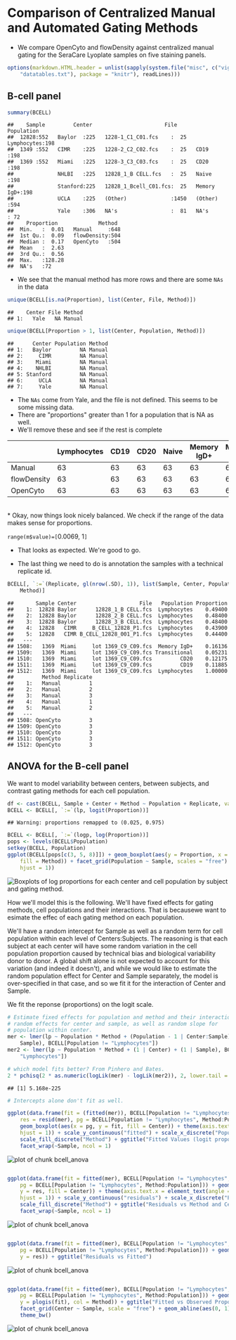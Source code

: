 Comparison of Centralized Manual and Automated Gating Methods
========================================================

* We compare OpenCyto and flowDensity against centralized manual gating for the SeraCare Lyoplate samples on five staining panels.  





```r
options(markdown.HTML.header = unlist(sapply(system.file("misc", c("vignette.css", 
    "datatables.txt"), package = "knitr"), readLines)))
```




 
## B-cell panel


```r
summary(BCELL)
```

```
##    Sample         Center                       File            Population 
##  12828:552   Baylor  :225   1228-1_C1_C01.fcs    :  25   Lymphocytes:198  
##  1349 :552   CIMR    :225   1228-2_C2_C02.fcs    :  25   CD19       :198  
##  1369 :552   Miami   :225   1228-3_C3_C03.fcs    :  25   CD20       :198  
##              NHLBI   :225   12828_1_B CELL.fcs   :  25   Naive      :198  
##              Stanford:225   12828_1_Bcell_C01.fcs:  25   Memory IgD+:198  
##              UCLA    :225   (Other)              :1450   (Other)    :594  
##              Yale    :306   NA's                 :  81   NA's       : 72  
##    Proportion             Method   
##  Min.   :  0.01   Manual     :648  
##  1st Qu.:  0.09   flowDensity:504  
##  Median :  0.17   OpenCyto   :504  
##  Mean   :  2.63                    
##  3rd Qu.:  0.56                    
##  Max.   :128.28                    
##  NA's   :72
```


* We see that the manual method has more rows and there are some `NAs` in the data


```r
unique(BCELL[is.na(Proportion), list(Center, File, Method)])
```

```
##    Center File Method
## 1:   Yale   NA Manual
```

```r
unique(BCELL[Proportion > 1, list(Center, Population, Method)])
```

```
##      Center Population Method
## 1:   Baylor         NA Manual
## 2:     CIMR         NA Manual
## 3:    Miami         NA Manual
## 4:    NHLBI         NA Manual
## 5: Stanford         NA Manual
## 6:     UCLA         NA Manual
## 7:     Yale         NA Manual
```


* The `NAs` come from Yale, and the file is not defined. This seems to be some missing data.
* There are "proportions" greater than 1 for a population that is NA as well. 
* We'll remove these and see if the rest is complete

<table id="bcell_balance">
 <thead>
  <tr>
   <th>   </th>
   <th> Lymphocytes </th>
   <th> CD19 </th>
   <th> CD20 </th>
   <th> Naive </th>
   <th> Memory IgD+ </th>
   <th> Memory IgD- </th>
   <th> Transitional </th>
   <th> Plasmablasts </th>
  </tr>
 </thead>
<tbody>
  <tr>
   <td> Manual </td>
   <td> 63 </td>
   <td> 63 </td>
   <td> 63 </td>
   <td> 63 </td>
   <td> 63 </td>
   <td> 63 </td>
   <td> 63 </td>
   <td> 63 </td>
  </tr>
  <tr>
   <td> flowDensity </td>
   <td> 63 </td>
   <td> 63 </td>
   <td> 63 </td>
   <td> 63 </td>
   <td> 63 </td>
   <td> 63 </td>
   <td> 63 </td>
   <td> 63 </td>
  </tr>
  <tr>
   <td> OpenCyto </td>
   <td> 63 </td>
   <td> 63 </td>
   <td> 63 </td>
   <td> 63 </td>
   <td> 63 </td>
   <td> 63 </td>
   <td> 63 </td>
   <td> 63 </td>
  </tr>
</tbody>
</table>

<br>
* Okay, now things look nicely balanced. We check if the range of the data makes sense for proportions. 


`range(m$value)=[`0.0069, 1`]`

* That looks as expected. We're good to go.

<script type="text/javascript" charset="utf-8">
  $(document).ready(function() {
    $('#bcell_balance').dataTable();
	} );
</script>

* The last thing we need to do is annotation the samples with a technical replicate id.


```r
BCELL[, `:=`(Replicate, gl(nrow(.SD), 1)), list(Sample, Center, Population, 
    Method)]
```

```
##       Sample Center                    File   Population Proportion
##    1:  12828 Baylor      12828_1_B CELL.fcs  Lymphocytes    0.49400
##    2:  12828 Baylor      12828_2_B CELL.fcs  Lymphocytes    0.48400
##    3:  12828 Baylor      12828_3_B CELL.fcs  Lymphocytes    0.48400
##    4:  12828   CIMR     B_CELL_12828_P1.fcs  Lymphocytes    0.43900
##    5:  12828   CIMR B_CELL_12828_001_P1.fcs  Lymphocytes    0.44400
##   ---                                                              
## 1508:   1369  Miami     lot 1369_C9_C09.fcs  Memory IgD+    0.16136
## 1509:   1369  Miami     lot 1369_C9_C09.fcs Transitional    0.05231
## 1510:   1369  Miami     lot 1369_C9_C09.fcs         CD20    0.12175
## 1511:   1369  Miami     lot 1369_C9_C09.fcs         CD19    0.11885
## 1512:   1369  Miami     lot 1369_C9_C09.fcs  Lymphocytes    1.00000
##         Method Replicate
##    1:   Manual         1
##    2:   Manual         2
##    3:   Manual         3
##    4:   Manual         1
##    5:   Manual         2
##   ---                   
## 1508: OpenCyto         3
## 1509: OpenCyto         3
## 1510: OpenCyto         3
## 1511: OpenCyto         3
## 1512: OpenCyto         3
```



## ANOVA for the B-cell panel

We want to model variability between centers, between subjects, and contrast gating methods for each cell population.


```r
df <- cast(BCELL, Sample + Center + Method ~ Population + Replicate, value = "Proportion")
BCELL <- BCELL[, `:=`(lp, logit(Proportion))]
```

```
## Warning: proportions remapped to (0.025, 0.975)
```

```r
BCELL <- BCELL[, `:=`(logp, log(Proportion))]
pops <- levels(BCELL$Population)
setkey(BCELL, Population)
ggplot(BCELL[pops[c(3, 5, 8)]]) + geom_boxplot(aes(y = Proportion, x = Center, 
    fill = Method)) + facet_grid(Population ~ Sample, scales = "free") + theme(axis.text.x = element_text(angle = 45, 
    hjust = 1))
```

![Boxplots of log proportions for each center and cell population by subject and gating method.](figure/bcell_boxplot.png) 


How we'll model this is the following. We'll have fixed effects for gating methods, cell populations and their interactions. That is becausewe want to esimate the effec of each gating method on each population.

We'll have a random intercept for Sample as well as a random term for cell population within each level of Centers:Subjects. The reasoning is that each subject at each center will have some random variation in the cell population proportion caused by technical bias and biological variability donor to donor.  A global shift alone is not expected to account for this variation (and indeed it doesn't), and while we would like to estimate the random population effect for Center and Sample separately, the model is over-specified in that case, and so we fit it for the interaction of Center and Sample.

We fit the reponse (proportions) on the logit scale.


```r
# Estimate fixed effects for population and method and their interaction
# random effects for center and sample, as well as random slope for
# population within center.
mer <- lmer(lp ~ Population * Method + (Population - 1 | Center:Sample) + (1 | 
    Sample), BCELL[Population != "Lymphocytes"])
mer2 <- lmer(lp ~ Population * Method + (1 | Center) + (1 | Sample), BCELL[Population != 
    "Lymphocytes"])

# which model fits better? From Pinhero and Bates.
2 * pchisq(2 * as.numeric(logLik(mer) - logLik(mer2)), 2, lower.tail = FALSE)
```

```
## [1] 5.168e-225
```

```r
# Intercepts alone don't fit as well.

ggplot(data.frame(fit = (fitted(mer)), BCELL[Population != "Lymphocytes", ], 
    res = resid(mer), pg = BCELL[Population != "Lymphocytes", Method:Population])) + 
    geom_boxplot(aes(x = pg, y = fit, fill = Center)) + theme(axis.text.x = element_text(angle = 90, 
    hjust = 1)) + scale_y_continuous("fitted") + scale_x_discrete("Population:Gating Method") + 
    scale_fill_discrete("Method") + ggtitle("Fitted Values (logit proportions) vs Method and Cell Population") + 
    facet_wrap(~Sample, ncol = 1)
```

![plot of chunk bcell_anova](figure/bcell_anova1.png) 

```r

ggplot(data.frame(fit = fitted(mer), BCELL[Population != "Lymphocytes", ], res = resid(mer), 
    pg = BCELL[Population != "Lymphocytes", Method:Population])) + geom_boxplot(aes(x = pg, 
    y = res, fill = Center)) + theme(axis.text.x = element_text(angle = 90, 
    hjust = 1)) + scale_y_continuous("residuals") + scale_x_discrete("Population:Gating Method") + 
    scale_fill_discrete("Method") + ggtitle("Residuals vs Method and Cell Population") + 
    facet_wrap(~Sample, ncol = 1)
```

![plot of chunk bcell_anova](figure/bcell_anova2.png) 

```r

ggplot(data.frame(fit = fitted(mer), BCELL[Population != "Lymphocytes", ], res = resid(mer), 
    pg = BCELL[Population != "Lymphocytes", Method:Population])) + geom_point(aes(x = fit, 
    y = res)) + ggtitle("Residuals vs Fitted")
```

![plot of chunk bcell_anova](figure/bcell_anova3.png) 

```r

ggplot(data.frame(fit = fitted(mer), BCELL[Population != "Lymphocytes", ], res = resid(mer), 
    pg = BCELL[Population != "Lymphocytes", Method:Population])) + geom_point(aes(x = Proportion, 
    y = plogis(fit), col = Method)) + ggtitle("Fitted vs Observed Proportions") + 
    facet_grid(Center ~ Sample, scale = "free") + geom_abline(aes(0, 1), lty = 2) + 
    theme_bw()
```

![plot of chunk bcell_anova](figure/bcell_anova4.png) 


